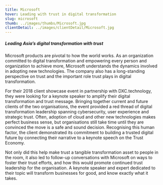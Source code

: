 ```yaml
---
title: Microsoft
hover: Leading with trust in digital transformation
slug: microsoft
thumb: ../images/thumbs/Microsoft.jpg
clientDetail: ../images/clientDetail/Microsoft.jpg
---
```


##### Leading Asia’s digital transformation with trust

Microsoft products are pivotal to how the world works. As an organization committed to digital transformation and empowering every person and organization to achieve more, Microsoft understands the dynamics involved in adopting new technologies. The company also has a long-standing perspective on trust and the important role trust plays in digital transformation.

For their 2018 client showcase event in partnership with DXC.technology, they were looking for a keynote speaker to amplify their digital transformation and trust message.
Bringing together current and future clients of the two organisations, the event provided a red thread of digital transformation leadership spanning cybersecurity, user experience and strategic trust. Often, adoption of cloud and other new technologies makes perfect business sense, but organisations still take time until they are convinced the move is a safe and sound decision. Recognising this human factor, the client demonstrated its commitment to building a trusted digital future by connecting their narrative to a keynote speech on the Trust Economy.

Not only did this help make trust a tangible transformation asset to people in the room, it also led to follow-up conversations with Microsoft on ways to foster their trust efforts, and how this would promote continued trust leadership for the organisation. A keynote speaker and expert dedicated to their topic will transform businesses for good, and know exactly what it takes.

